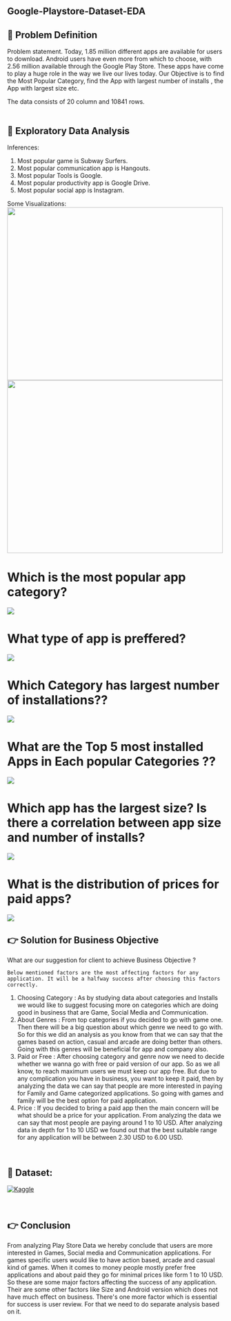 ## Google-Playstore-Dataset-EDA

## 📌 Problem Definition

Problem statement. Today, 1.85 million different apps are available for users to download. Android users have even more from which to choose, with 2.56 million available through the Google Play Store. These apps have come to play a huge role in the way we live our lives today. Our Objective is to find the Most Popular Category, find the App with largest number of installs , the App with largest size etc.<br>

The data consists of 20 column and 10841 rows.<br>
<br>

## 📓 Exploratory Data Analysis

Inferences:

1. Most popular game is Subway Surfers.
2. Most popular communication app is Hangouts.
3. Most popular Tools is Google.
4. Most popular productivity app is Google Drive.
5. Most popular social app is Instagram.

Some Visualizations:<br>
<img src = "GooglePlayStore_assets/Screenshot 2025-02-05 113832.png" width="500" height="400">
<img src = "GooglePlayStore_assets/Screenshot 2025-02-05 114521.png" width="500" height="400"><br>
# Which is the most popular app category?
<img src = "GooglePlayStore_assets/Screenshot 2025-02-05 114010.png"><br>
# What type of app is preffered?
<img src = "GooglePlayStore_assets/Screenshot 2025-02-05 114037.png"><br>
# Which Category has largest number of installations??
<img src = "GooglePlayStore_assets/Screenshot 2025-02-05 122537.png"><br>
# What are the Top 5 most installed Apps in Each popular Categories ??
<img src = "GooglePlayStore_assets/Screenshot 2025-02-05 115337.png"><br>
# Which app has the largest size? Is there a correlation between app size and number of installs?
<img src = "GooglePlayStore_assets/Screenshot 2025-02-05 115439.png"><br>
# What is the distribution of prices for paid apps?
<img src = "GooglePlayStore_assets/Screenshot 2025-02-05 115457.png"><br>
## 👉 Solution for Business Objective

What are our suggestion for client to achieve Business Objective ?
```
Below mentioned factors are the most affecting factors for any application. It will be a halfway success after choosing this factors correctly.
```

1. Choosing Category : As by studying data about categories and Installs we would like to suggest focusing more on categories which are doing good in business that are Game, Social Media and Communication.<br>
2. About Genres : From top categories if you decided to go with game one. Then there will be a big question about which genre we need to go with. So for this we did an analysis as you know from that we can say that the games based on action, casual and arcade are doing better than others. Going with this genres will be beneficial for app and company also.<br>
3. Paid or Free : After choosing category and genre now we need to decide whether we wanna go with free or paid version of our app. So as we all know, to reach maximum users we must keep our app free. But due to any complication you have in business, you want to keep it paid, then by analyzing the data we can say that people are more interested in paying for Family and Game categorized applications. So going with games and family will be the best option for paid application.<br>
4. Price : If you decided to bring a paid app then the main concern will be what should be a price for your application. From analyzing the data we can say that most people are paying around 1 to 10 USD. After analyzing data in depth for 1 to 10 USD we found out that the best suitable range for any application will be between 2.30 USD to 6.00 USD.
<br>


## 🔗 Dataset:

<a href='https://www.kaggle.com/datasets/lava18/google-play-store-apps' target="_blank"><img alt='Kaggle' src='https://img.shields.io/badge/Kaggle-100000?style=for-the-badge&logo=Kaggle&logoColor=20beff&labelColor=black&color=FFFFFF'/></a>

<br >

## 👉 Conclusion

From analyzing Play Store Data we hereby conclude that users are more interested in Games, Social media and Communication applications. For games specific users would like to have action based, arcade and casual kind of games. When it comes to money people mostly prefer free applications and about paid they go for minimal prices like form 1 to 10 USD. So these are some major factors affecting the success of any application. Their are some other factors like Size and Android version which does not have much effect on business. There's one more factor which is essential for success is user review. For that we need to do separate analysis based on it.
 
